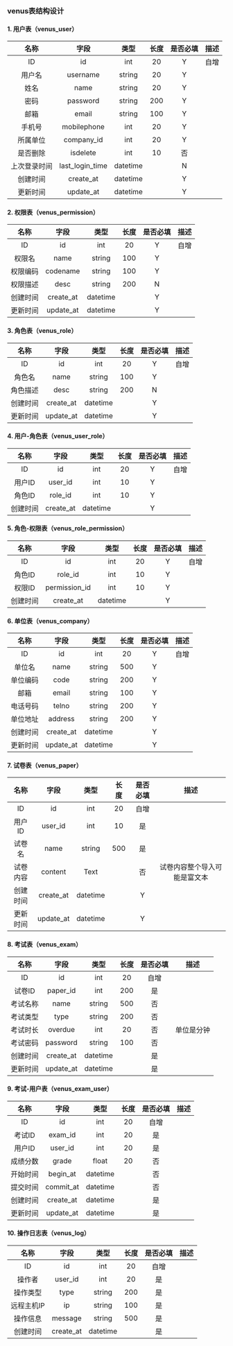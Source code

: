 ### venus表结构设计

####  1. 用户表（venus_user）

| 名称  | 字段  | 类型 | 长度 | 是否必填 | 描述 |
|:-------------:|:---------------:|:-------------:|:-------------:|:-------------:|:-------------:|
ID | id  | int | 20 | Y | 自增 | 
用户名 | username | string | 20 | Y | |
姓名 | name | string | 20 | Y | |
密码  | password | string | 200 | Y | |
邮箱 | email | string | 100 | Y | |
手机号 | mobilephone | int | 20 | Y | |
所属单位 | company_id | int | 20 | Y | |
是否删除 | isdelete | int | 10 | 否 |
上次登录时间 | last\_login_time | datetime | | N | |
创建时间 | create_at | datetime | | Y | |
更新时间 | update_at | datetime | | Y | |


####  2. 权限表（venus_permission）

| 名称  | 字段  | 类型 | 长度 | 是否必填 | 描述 |
|:-------------:|:---------------:|:-------------:|:-------------:|:-------------:|:-------------:|
ID | id  | int | 20 | Y | 自增 | 
权限名 | name | string | 100 | Y | |
权限编码 | codename | string | 100 | Y | |
权限描述 | desc | string | 200 | N | |
创建时间 | create_at | datetime | | Y | |
更新时间 | update_at | datetime | | Y | |


####  3. 角色表（venus_role）

| 名称  | 字段  | 类型 | 长度 | 是否必填 | 描述 |
|:-------------:|:---------------:|:-------------:|:-------------:|:-------------:|:-------------:|
ID | id  | int | 20 | Y | 自增 | 
角色名 | name | string | 100 | Y | |
角色描述 | desc | string | 200 | N | |
创建时间 | create_at | datetime | | Y | |
更新时间 | update_at | datetime | | Y | |

####  4. 用户-角色表（venus\_user_role）

| 名称  | 字段  | 类型 | 长度 | 是否必填 | 描述 |
|:-------------:|:---------------:|:-------------:|:-------------:|:-------------:|:-------------:|
ID | id  | int | 20 | Y | 自增 | 
用户ID | user_id | int | 10 | Y | |
角色ID | role_id | int | 10 | Y | |
创建时间 | create_at | datetime | | Y | |


####  5. 角色-权限表（venus\_role_permission）

| 名称  | 字段  | 类型 | 长度 | 是否必填 | 描述 |
|:-------------:|:---------------:|:-------------:|:-------------:|:-------------:|:-------------:|
ID | id  | int | 20 | Y | 自增 | 
角色ID | role_id | int | 10 | Y | |
权限ID | permission_id | int | 10 | Y | |
创建时间 | create_at | datetime | | Y | |

####  6. 单位表（venus_company）

| 名称  | 字段  | 类型 | 长度 | 是否必填 | 描述 |
|:-------------:|:---------------:|:-------------:|:-------------:|:-------------:|:-------------:|
ID | id  | int | 20 | Y | 自增 | 
单位名 | name | string | 500 | Y | |
单位编码 | code | string | 200 | Y | |
邮箱 | email | string | 100 | Y | |
电话号码 | telno | string | 200 | Y | |
单位地址 | address | string | 200 | Y | |
创建时间 | create_at | datetime | | Y | |
更新时间 | update_at | datetime | | Y | |

####  7. 试卷表（venus\_paper）

| 名称  | 字段  | 类型 | 长度 | 是否必填 | 描述 |
|:-------------:|:---------------:|:-------------:|:-------------:|:-------------:|:-------------:|
ID | id  | int | 20 | 自增 | 
用户ID | user_id | int | 10 | 是 | |
试卷名 | name | string | 500 | 是 | |
试卷内容 | content | Text | | 否 | 试卷内容整个导入可能是富文本| 
创建时间 | create_at | datetime | | Y | |
更新时间 | update_at | datetime | | Y | |



####  8. 考试表（venus_exam）

| 名称  | 字段  | 类型 | 长度 | 是否必填 | 描述 |
|:-------------:|:---------------:|:-------------:|:-------------:|:-------------:|:-------------:|
ID | id  | int | 20 | 自增 | |
试卷ID | paper_id | int | 200 | 是 | |
考试名称 | name | string | 500 | 否 | |
考试类型 | type | string | 200 | 否 | |
考试时长 | overdue | int | 20 | 否 | 单位是分钟 |
考试密码 | password | string | 100 | 否 | 
创建时间 | create_at | datetime | | 是 | |
更新时间 | update_at | datetime | | 是 | |


####  9. 考试-用户表（venus\_exam_user）

| 名称  | 字段  | 类型 | 长度 | 是否必填 | 描述 |
|:-------------:|:---------------:|:-------------:|:-------------:|:-------------:|:-------------:|
ID | id  | int | 20 | 自增 | |
考试ID | exam_id | int | 20 | 是 |
用户ID | user_id | int | 20 | 是 | |
成绩分数 | grade | float | 20 | 否 | |
开始时间 | begin_at | datetime | | 否 |
提交时间 | commit_at | datetime | | 否 | |
创建时间 | create_at | datetime | | 是 | |
更新时间 | update_at | datetime | | 是 | |


####  10. 操作日志表（venus_log）

| 名称  | 字段  | 类型 | 长度 | 是否必填 | 描述 |
|:-------------:|:---------------:|:-------------:|:-------------:|:-------------:|:-------------:|
ID | id  | int | 20 | 自增 | |
操作者 | user_id | int | 20 | 是 | |
操作类型 | type | string | 200 | 是 | |
远程主机IP | ip | string | 100 | 是 | |
操作信息 | message | string | 500 | 是 | |
创建时间 | create_at | datetime | | 是 | |



